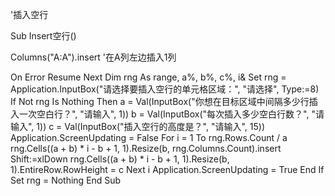 
'插入空行

Sub Insert空行()

Columns("A:A").insert        '在A列左边插入1列

On Error Resume Next
Dim rng As range, a%, b%, c%, i&
Set rng = Application.InputBox("请选择要插入空行的单元格区域：", "请选择", Type:=8)
If Not rng Is Nothing Then
a = Val(InputBox("你想在目标区域中间隔多少行插入一次空白行？", "请输入", 1))
b = Val(InputBox("每次插入多少空白行数？", "请输入", 1))
c = Val(InputBox("插入空行的高度是？", "请输入", 15))
Application.ScreenUpdating = False
For i = 1 To rng.Rows.Count / a
rng.Cells((a + b) * i - b + 1, 1).Resize(b, rng.Columns.Count).insert Shift:=xlDown
rng.Cells((a + b) * i - b + 1, 1).Resize(b, 1).EntireRow.RowHeight = c
Next i
Application.ScreenUpdating = True
End If
Set rng = Nothing
End Sub
